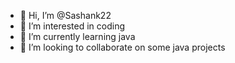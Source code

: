 - 👋 Hi, I’m @Sashank22
- 👀 I’m interested in coding 
- 🌱 I’m currently learning java
- 💞️ I’m looking to collaborate on some java projects


<!---
Sashank22/Sashank22 is a ✨ special ✨ repository because its `README.md` (this file) appears on your GitHub profile.
You can click the Preview link to take a look at your changes.
--->
